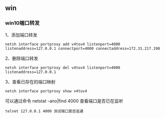 ## win

### win10端口转发

1、添加端口转发

	netsh interface portproxy add v4tov4 listenport=4000 listenaddress=127.0.0.1 connectport=4000 connectaddress=172.31.217.198
2、删除端口转发

	netsh interface portproxy del v4tov4 listenport=4000 listenaddress=127.0.0.1
3、查看已存在的端口映射

	netsh interface portproxy show v4tov4

可以通过命令 netstat -ano|find 4000 查看端口是否已在监听

	telnet 127.0.0.1 4000 测试端口是否连通
